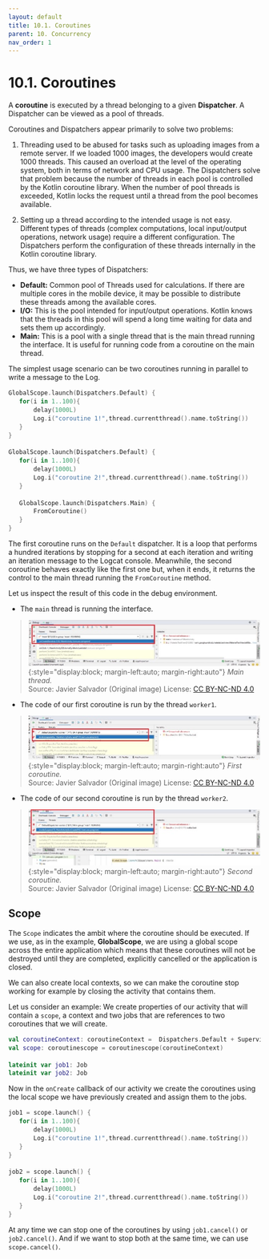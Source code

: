 ```yaml
---
layout: default
title: 10.1. Coroutines
parent: 10. Concurrency
nav_order: 1
---
```


# 10.1. Coroutines 

A **coroutine** is executed by a thread belonging to a given **Dispatcher**. A Dispatcher can be viewed as a pool of threads.

Coroutines and Dispatchers appear primarily to solve two problems:

1. Threading used to be abused for tasks such as uploading images from a remote server. If we loaded 1000 images, the developers would create 1000 threads. This caused an overload at the level of the operating system, both in terms of network and CPU usage. The Dispatchers solve that problem because the number of threads in each pool is controlled by the Kotlin coroutine library.
When the number of pool threads is exceeded, Kotlin locks the request until a thread from the pool becomes available.

2. Setting up a thread according to the intended usage is not easy. Different types of threads (complex computations, local input/output operations, network usage) require a different configuration. The Dispatchers perform the configuration of these threads internally in the Kotlin coroutine library.



Thus, we have three types of Dispatchers:
- **Default:** Common pool of Threads used for calculations. If there are multiple cores in the mobile device, it may be possible to distribute these threads among the available cores.
- **I/O:** This is the pool intended for input/output operations. Kotlin knows that the threads in this pool will spend a long time waiting for data and sets them up accordingly.
- **Main:** This is a pool with a single thread that is the main thread running the interface. It is useful for running code from a coroutine on the main thread.


The simplest usage scenario can be two coroutines running in parallel to write a message to the Log.

```kotlin
GlobalScope.launch(Dispatchers.Default) {
   for(i in 1..100){
       delay(1000L)
       Log.i("coroutine 1!",thread.currentthread().name.toString())
   }
}

GlobalScope.launch(Dispatchers.Default) {
   for(i in 1..100){
       delay(1000L)
       Log.i("coroutine 2!",thread.currentthread().name.toString())
   }

   GlobalScope.launch(Dispatchers.Main) {
       FromCoroutine()
   }
}
```

The first coroutine runs on the `Default` dispatcher. It is a loop that performs a hundred iterations by stopping for a second at each iteration and writing an iteration message to the Logcat console. Meanwhile, the second coroutine behaves exactly like the first one but, when it ends, it returns the control to the main thread running the `FromCoroutine` method.

Let us inspect the result of this code in the debug environment.

- The `main` thread is running the interface.

> ![Main thread](/images/10/thread-main.jpg){:style="display:block; margin-left:auto; margin-right:auto"}
> *Main thread.*  
> Source: Javier Salvador (Original image) License: [CC BY-NC-ND 4.0](https://creativecommons.org/licenses/by-nc-nd/4.0/)

- The code of our first coroutine is run by the thread `worker1`.

> ![First coroutine](/images/10/thread1.jpg){:style="display:block; margin-left:auto; margin-right:auto"}
> *First coroutine.*  
> Source: Javier Salvador (Original image) License: [CC BY-NC-ND 4.0](https://creativecommons.org/licenses/by-nc-nd/4.0/)

- The code of our second coroutine is run by the thread `worker2`.

> ![Second coroutine](/images/10/thread2.jpg){:style="display:block; margin-left:auto; margin-right:auto"}
> *Second coroutine.*  
> Source: Javier Salvador (Original image) License: [CC BY-NC-ND 4.0](https://creativecommons.org/licenses/by-nc-nd/4.0/)

## Scope

The `Scope` indicates the ambit where the coroutine should be executed.  If we use, as in the example, **GlobalScope**, we are using a global scope across the entire application which means that these coroutines will not be destroyed until they are completed, explicitly cancelled or the application is closed.

We can also create local contexts, so we can make the coroutine stop working for example by closing the activity that contains them.

Let us consider an example:
We create properties of our activity that will contain a `scope`, a context and two jobs that are references to two coroutines that we will create.

```kotlin
val coroutineContext: coroutineContext =  Dispatchers.Default + SupervisorJob()
val scope: coroutinescope = coroutinescope(coroutineContext)

lateinit var job1: Job
lateinit var job2: Job
```

Now in the `onCreate` callback of our activity we create the coroutines using the local scope we have previously created and assign them to the jobs.

```kotlin
job1 = scope.launch() {
   for(i in 1..100){
       delay(1000L)
       Log.i("coroutine 1!",thread.currentthread().name.toString())
   }
}

job2 = scope.launch() {
   for(i in 1..100){
       delay(1000L)
       Log.i("coroutine 2!",thread.currentthread().name.toString())
   }
}
```

At any time we can stop one of the coroutines by using `job1.cancel()` or `job2.cancel()`. And if we want to stop both at the same time, we can use `scope.cancel()`.




